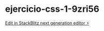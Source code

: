 # ejercicio-css-1-9zri56

[Edit in StackBlitz next generation editor ⚡️](https://stackblitz.com/~/github.com/Facudlf/ejercicio-css-1-9zri56)